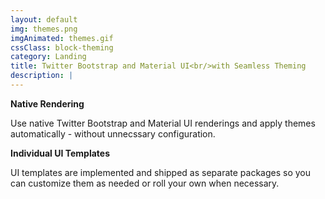 ```yaml
---
layout: default
img: themes.png
imgAnimated: themes.gif
cssClass: block-theming
category: Landing
title: Twitter Bootstrap and Material UI<br/>with Seamless Theming
description: |
---
```


**Native Rendering**

Use native Twitter Bootstrap and Material UI renderings and apply themes automatically - without unnecssary configuration.

**Individual UI Templates**

UI templates are implemented and shipped as separate packages so you can customize them as needed or roll your own when necessary.
